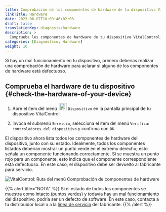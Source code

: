 ```yaml
---
title: Comprobación de los componentes de hardware de tu dispositivo VitalControl
linkTitle: Hardware
date: 2023-08-07T10:09:46+02:00
draft: false
translationKey: diagnosis/hardware
description: >
  Comprueba los componentes de hardware de tu dispositivo VitalControl, especialmente si sospechas de un defecto de hardware.
categories: [Diagnóstico, Hardware]
weight: 10
---
```

Si hay un mal funcionamiento en tu dispositivo, primero deberías realizar una comprobación de hardware para aclarar si alguno de los componentes de hardware está defectuoso.

## Comprueba el hardware de tu dispositivo {#check-the-hardware-of-your-device}

1. Abre el ítem del menú &nbsp;<img src="/icons/device.svg" width="23" align="bottom" alt="Dispositivo" /> `Dispositivo` en la pantalla principal de tu dispositivo VitalControl.

1. Invoca el submenú `Servicio`, selecciona el ítem del menú `Verificar controladores del dispositivo` y confirma con `OK`.

El dispositivo ahora lista todos los componentes de hardware del dispositivo, junto con su estado. Idealmente, todos los componentes listados deberían mostrar un punto verde en el extremo derecho; esto señala un componente funcionando correctamente. Si se muestra un punto rojo para un componente, esto indica que el componente correspondiente está defectuoso. En este caso, el dispositivo debe ser devuelto al fabricante para servicio.

   ![VitalControl: Ruta del menú Comprobación de componentes de hardware](../images/device-check.png "Comprobación de hardware")

{{% alert title="NOTA" %}}
Si el estado de todos los componentes se muestra como intacto (puntos verdes) y todavía hay un mal funcionamiento del dispositivo, podría ser un defecto de software. En este caso, contacta a tu distribuidor local o a la [línea de servicio](https://www.urbanonline.de/en/contact) del fabricante.
{{% /alert %}}
